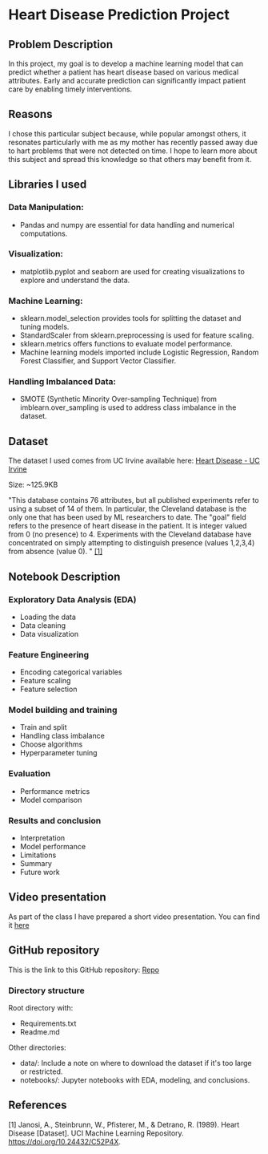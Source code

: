 # Heart Disease Prediction Project

## Problem Description

In this project, my goal is to develop a machine learning model that can predict whether a patient has heart disease based on various medical attributes. Early and accurate prediction can significantly impact patient care by enabling timely interventions.

## Reasons

I chose this particular subject because, while popular amongst others, it resonates particularly with me as my mother has recently passed away due to hart problems that were not detected on time. I hope to learn more about this subject and spread this knowledge so that others may benefit from it.

## Libraries I used

### Data Manipulation:

- Pandas and numpy are essential for data handling and numerical computations.

###  Visualization:

- matplotlib.pyplot and seaborn are used for creating visualizations to explore and understand the data.

### Machine Learning:

- sklearn.model_selection provides tools for splitting the dataset and tuning models.
- StandardScaler from sklearn.preprocessing is used for feature scaling.
- sklearn.metrics offers functions to evaluate model performance.
- Machine learning models imported include Logistic Regression, Random Forest Classifier, and Support Vector Classifier.

### Handling Imbalanced Data:

- SMOTE (Synthetic Minority Over-sampling Technique) from imblearn.over_sampling is used to address class imbalance in the dataset.

## Dataset

The dataset I used comes from UC Irvine available here: [Heart Disease - UC Irvine](https://archive.ics.uci.edu/dataset/45/heart+disease)

Size: ~125.9KB

"This database contains 76 attributes, but all published experiments refer to using a subset of 14 of them.  In particular, the Cleveland database is the only one that has been used by ML researchers to date.  The "goal" field refers to the presence of heart disease in the patient.  It is integer valued from 0 (no presence) to 4. Experiments with the Cleveland database have concentrated on simply attempting to distinguish presence (values 1,2,3,4) from absence (value 0). " [[1]](#1)

## Notebook Description

### Exploratory Data Analysis (EDA)
- Loading the data
- Data cleaning
- Data visualization

### Feature Engineering

- Encoding categorical variables
- Feature scaling
- Feature selection

### Model building and training

- Train and split
- Handling class imbalance
- Choose algorithms
- Hyperparameter tuning

### Evaluation
- Performance metrics
- Model comparison

### Results and conclusion

- Interpretation
- Model performance
- Limitations
- Summary
- Future work

## Video presentation

As part of the class I have prepared a short video presentation. You can find it [here](https://youtu.be/_a9QSIIa6oI)

## GitHub repository

This is the link to this GitHub repository: [Repo](https://github.com/afuggetta/Intro-to-ML-Supervised-Learning)

### Directory structure
Root directory with:
- Requirements.txt
- Readme.md

Other directories:
- data/: Include a note on where to download the dataset if it's too large or restricted.
- notebooks/: Jupyter notebooks with EDA, modeling, and conclusions.

## References
<a id="1">[1]</a>
Janosi, A., Steinbrunn, W., Pfisterer, M., & Detrano, R. (1989). Heart Disease [Dataset]. UCI Machine Learning Repository. https://doi.org/10.24432/C52P4X.